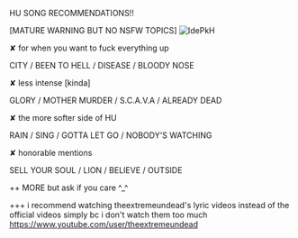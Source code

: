 HU SONG RECOMMENDATIONS!! 

[MATURE WARNING BUT NO NSFW TOPICS]
![IdePkH](https://github.com/undeadhollywood/hu-recs/assets/143967818/ac68a17a-42da-4d43-b004-31bb56b80e2d)


✘ for when you want to fuck everything up

CITY / BEEN TO HELL / DISEASE / BLOODY NOSE 

✘ less intense [kinda]

GLORY / MOTHER MURDER / S.C.A.V.A / ALREADY DEAD

✘ the more softer side of HU

RAIN / SING / GOTTA LET GO / NOBODY'S WATCHING

✘ honorable mentions

SELL YOUR SOUL / LION / BELIEVE / OUTSIDE

++ MORE but ask if you care ^_^

+++ i recommend watching theextremeundead's lyric videos instead of the official videos simply bc i don't watch them too much https://www.youtube.com/user/theextremeundead
